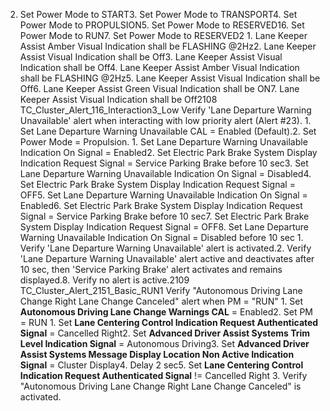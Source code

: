 2. Set Power Mode to START3. Set Power Mode to TRANSPORT4. Set Power Mode to PROPULSION5. Set Power Mode to RESERVED16. Set Power Mode to RUN7. Set Power Mode to RESERVED2 1. Lane Keeper Assist Amber Visual Indication shall be FLASHING @2Hz2. Lane Keeper Assist Visual Indication shall be Off3. Lane Keeper Assist Visual Indication shall be Off4. Lane Keeper Assist Amber Visual Indication shall be FLASHING @2Hz5. Lane Keeper Assist Visual Indication shall be Off6. Lane Keeper Assist Green Visual Indication shall be ON7. Lane Keeper Assist Visual Indication shall be Off2108 TC_Cluster_Alert_116_Interaction3_Low Verify 'Lane Departure Warning Unavailable' alert when interacting with low priority alert (Alert #23). 1. Set Lane Departure Warning Unavailable CAL = Enabled (Default).2. Set Power Mode = Propulsion. 1. Set Lane Departure Warning Unavailable Indication On Signal = Enabled2. Set Electric Park Brake System Display Indication Request Signal = Service Parking Brake before 10 sec3. Set Lane Departure Warning Unavailable Indication On Signal = Disabled4. Set Electric Park Brake System Display Indication Request Signal = OFF5. Set Lane Departure Warning Unavailable Indication On Signal = Enabled6. Set Electric Park Brake System Display Indication Request Signal = Service Parking Brake before 10 sec7. Set Electric Park Brake System Display Indication Request Signal = OFF8. Set Lane Departure Warning Unavailable Indication On Signal = Disabled before 10 sec 1. Verify 'Lane Departure Warning Unavailable' alert is activated.2. Verify 'Lane Departure Warning Unavailable' alert active and deactivates after 10 sec, then 'Service Parking Brake' alert activates and remains displayed.8. Verify no alert is active.2109 TC_Cluster_Alert_2151_Basic_RUN1 Verify "Autonomous Driving Lane Change Right Lane Change Canceled" alert when PM = "RUN" 1. Set **Autonomous Driving Lane Change Warnings CAL** = Enabled2. Set PM = RUN 1. Set **Lane Centering Control Indication Request Authenticated Signal** = Cancelled Right2. Set **Advanced Driver Assist Systems Trim Level Indication Signal** = Autonomous Driving3. Set **Advanced Driver Assist Systems Message Display Location Non Active Indication Signal** = Cluster Display4. Delay 2 sec5. Set **Lane Centering Control Indication Request Authenticated Signal** != Cancelled Right 3. Verify "Autonomous Driving Lane Change Right Lane Change Canceled" is activated.